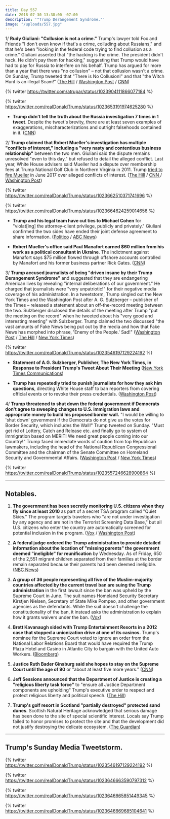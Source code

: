 ```yaml
---
title: Day 557
date: 2018-07-30 13:38:00 -07:00
description: '"Trump Derangement Syndrome."'
image: "/uploads/557.jpg"
---
```


1/ **Rudy Giuliani: "Collusion is not a crime."** Trump's lawyer told Fox and Friends "I don't even know if that's a crime, colluding about Russians," and that he's been "looking in the federal code trying to find collusion as a crime." Giuliani asserted that "the hacking is the crime. The president didn't hack. He didn't pay them for hacking," suggesting that Trump would have had to pay for Russia to interfere on his behalf. Trump has argued for more than a year that there was "no collusion" – not that collusion wasn't a crime. On Sunday, Trump tweeted that "There is No Collusion!" and that "the Witch Hunt is an illegal Scam!" ([The Hill](http://thehill.com/homenews/administration/399461-giuliani-collusion-is-not-a-crime) / [Washington Post](https://www.washingtonpost.com/news/the-fix/wp/2018/07/30/rudy-giuliani-obliterates-the-goal-posts-on-trump-russia-collusion/) / [CNN](https://www.cnn.com/2018/07/30/politics/rudy-giuliani-collusion-crime-cnntv/index.html))

{% twitter https://twitter.com/atrupar/status/1023904111866077184 %}

{% twitter https://twitter.com/realDonaldTrump/status/1023653191974625280 %}

* **Trump didn't tell the truth about the Russia investigation 7 times in 1 tweet**. Despite the tweet's brevity, there are at least seven examples of exaggerations, mischaracterizations and outright falsehoods contained in it. ([CNN](https://www.cnn.com/2018/07/30/politics/donald-trump-tweets-mueller-russia/index.html))

2/ **Trump claimed that Robert Mueller's investigation has multiple "conflicts of interest," including a "very nasty and contentious business relationship"** between the two men. Giuliani said the dispute remains unresolved "even to this day," but refused to detail the alleged conflict. Last year, White House advisers said Mueller had a dispute over membership fees at Trump National Golf Club in Northern Virginia in 2011. Trump [tried to fire Mueller](https://www.nytimes.com/2018/01/25/us/politics/trump-mueller-special-counsel-russia.html) in June 2017 over alleged conflicts of interest. ([The Hill](http://thehill.com/homenews/administration/399427-trump-says-he-and-mueller-had-nasty-business-relationship) / [CNN ](https://www.cnn.com/2018/07/29/politics/donald-trump-robert-mueller-twitter/index.html)/ [Washington Post](https://www.washingtonpost.com/politics/giuliani-wont-explain-the-very-nasty-business-relationship-trump-says-he-had-with-mueller/2018/07/30/c8088ede-93f8-11e8-80e1-00e80e1fdf43_story.html))

{% twitter https://twitter.com/realDonaldTrump/status/1023662510371741696 %}

{% twitter https://twitter.com/realDonaldTrump/status/1023664624259014656 %}

* **Trump and his legal team have cut ties to Michael Cohen** for "violat\[ing\] the attorney-client privilege, publicly and privately." Giuliani confirmed the two sides have ended their joint defense agreement to share information. ([Politico](https://www.politico.com/story/2018/07/28/giuliani-cohen-trump-legal-teams-separated-747466) / [ABC News](https://abcnews.go.com/Politics/joint-defense-cohen-experts-hired-analyze-trump-cohen/story?id=56890003))

* **Robert Mueller's office said Paul Manafort earned $60 million from his work as a political consultant in Ukraine**. The indictment against Manafort says $75 million flowed through offshore accounts controlled by Manafort and his former business partner Rick Gates. ([CNN](https://www.cnn.com/2018/07/30/politics/mueller-says-manafort-earned-60m-from-ukraine-consulting/index.html))

3/ **Trump accused journalists of being "driven insane by their Trump Derangement Syndrome"** and suggested that they are endangering American lives by revealing "internal deliberations of our government." He charged that journalists were "very unpatriotic!" for their negative media coverage of his administration. In a tweetstorm, Trump singled out the New York Times and the Washington Post after A. G. Sulzberger – publisher of the Times – released a statement about an off-the-record meeting between the two. Sulzberger disclosed the details of the meeting after Trump "put the meeting on the record" when he tweeted about his "very good and interesting meeting" with Sulzberger. Trump claimed the two discussed "the vast amounts of Fake News being put out by the media and how that Fake News has morphed into phrase, 'Enemy of the People.' Sad!" ([Washington Post](https://www.washingtonpost.com/politics/trump-says-he-called-media-enemy-of-the-people-in-meeting-with-ny-times-publisher/2018/07/29/fec5adee-9330-11e8-810c-5fa705927d54_story.html?utm_term=.3f04c3094771) / [The Hill](http://thehill.com/homenews/administration/399421-trump-calls-media-very-unpatriotic-for-reporting-on-government) / [New York Times](https://www.nytimes.com/2018/07/29/us/politics/trump-new-york-times-sulzberger.html))

{% twitter https://twitter.com/realDonaldTrump/status/1023546197129224192 %}

* **Statement of A.G. Sulzberger, Publisher, The New York Times, in Response to President Trump's Tweet About Their Meeting** ([New York Times Communications](https://www.nytco.com/statement-of-a-g-sulzberger-publisher-the-new-york-times-in-response-to-president-trumps-tweet-about-their-meeting/))

* **Trump has repeatedly tried to punish journalists for how they ask him questions**, directing White House staff to ban reporters from covering official events or to revoke their press credentials. ([Washington Post](https://www.washingtonpost.com/politics/venting-about-press-trump-has-repeatedly-sought-to-ban-reporters-over-questions/2018/07/27/0e73a068-91a9-11e8-8322-b5482bf5e0f5_story.html))

4/ **Trump threatened to shut down the federal government if Democrats don't agree to sweeping changes to U.S. immigration laws and appropriate money to build his proposed border wall.** "I would be willing to 'shut down' government if the Democrats do not give us the votes for Border Security, which includes the Wall!" Trump tweeted on Sunday. "Must get rid of Lottery, Catch and Release etc. and finally go to system of Immigration based on MERIT! We need great people coming into our Country!" Trump faced immediate words of caution from top Republican lawmakers, including the head of the National Republican Congressional Committee and the chairman of the Senate Committee on Homeland Security and Governmental Affairs. ([Washington Post](https://www.washingtonpost.com/politics/trump-threatens-again-to-shut-down-federal-government-over-border-wall-funding/2018/07/29/a8795546-9333-11e8-810c-5fa705927d54_story.html?utm_term=.48e4ae3b6d4b) / [New York Times](https://www.nytimes.com/2018/07/29/us/politics/trump-shutdown-republicans-midterms.html))

{% twitter https://twitter.com/realDonaldTrump/status/1023557246628900864 %}

---

## Notables.

1. **The government has been secretly monitoring U.S. citizens when they fly since at least 2010** as part of a secret TSA program called "Quiet Skies." The program targets travelers who "are not under investigation by any agency and are not in the Terrorist Screening Data Base," but all U.S. citizens who enter the country are automatically screened for potential inclusion in the program. ([Vox](https://www.vox.com/2018/7/29/17627734/quiet-skies-tsa-flight-surveillance) / [Washington Post](https://www.washingtonpost.com/world/national-security/air-marshals-have-conducted-secret-in-flight-monitoring-of-us-passengers-for-years/2018/07/29/b50ffe94-9370-11e8-810c-5fa705927d54_story.html?utm_term=.f4bde010963e))

2. **A federal judge ordered the Trump administration to provide detailed information about the location of "missing parents" the government deemed "ineligible" for reunification** by Wednesday. As of Friday, 650 of the 2,551 migrant children separated from their families at the border remain separated because their parents had been deemed ineligible. ([NBC News](https://www.nbcnews.com/politics/immigration/judge-orders-trump-administration-help-lawyers-find-missing-parents-migrant-n895596))

3. **A group of 36 people representing all five of the Muslim-majority countries affected by the current travel ban are suing the Trump administration** in the first lawsuit since the ban was upheld by the Supreme Court in June. The suit names Homeland Security Secretary Kirstjen Nielsen, Secretary of State Mike Pompeo, and other government agencies as the defendants. While the suit doesn't challenge the constitutionality of the ban, it instead asks the administration to explain how it grants waivers under the ban. ([Vox](https://www.vox.com/2018/7/29/17625194/travel-muslim-ban-lawsuit-waiver-how))

4. **Brett Kavanaugh sided with Trump Entertainment Resorts in a 2012 case that stopped a unionization drive at one of its casinos.** Trump's nominee for the Supreme Court voted to ignore an order from the National Labor Relations Board that would have required the Trump Plaza Hotel and Casino in Atlantic City to bargain with the United Auto Workers. ([Bloomberg](https://www.bloomberg.com/news/articles/2018-07-30/kavanaugh-sided-with-trump-casino-in-2012-to-thwart-union-drive))

5. **Justice Ruth Bader Ginsburg said she hopes to stay on the Supreme Court until the age of 90** or "about at least five more years." ([CNN](https://www.cnn.com/2018/07/29/politics/ruth-bader-ginsburg-scalia-new-york/index.html))

6. **Jeff Sessions announced that the Department of Justice is creating a "religious liberty task force"** to "ensure all Justice Department components are upholding" Trump's executive order to respect and protect religious liberty and political speech. ([The Hill](http://thehill.com/regulation/administration/399482-sessions-announces-religious-liberty-task-force))

7. **Trump's golf resort in Scotland "partially destroyed" protected sand dunes**. Scottish Natural Heritage acknowledged that serious damage has been done to the site of special scientific interest. Locals say Trump failed to honor promises to protect the site and that the development did not justify destroying the delicate ecosystem. ([The Guardian](https://www.theguardian.com/us-news/2018/jul/29/donald-trump-golf-environment-sssi-damaged-broken-promises))

---

## Trump's Sunday Media Tweetstorm.

{% twitter https://twitter.com/realDonaldTrump/status/1023546197129224192 %}

{% twitter https://twitter.com/realDonaldTrump/status/1023646663590797312 %}

{% twitter https://twitter.com/realDonaldTrump/status/1023646665851449345 %}

{% twitter https://twitter.com/realDonaldTrump/status/1023646669685104641 %}
